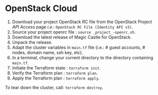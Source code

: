 # OpenStack Cloud

1. Download your project OpenStack RC file from the OpenStack Project _API Access_ page _i.e._: `OpenStack RC File (Identity API v3)`.
2. Source your project openrc file : `source _project_-openrc.sh`.
3. Download the latest release of Magic Castle for OpenStack.
4. Unpack the release.
5. Adapt the cluster variables in `main.tf` file (i.e.: # guest accounts, # nodes, domain name, ssh key, etc).
6. In a terminal, change your current directory to the directory containing `main.tf`.
7. Initiate the Terraform state : `terraform init`.
8. Verify the Terraform plan : `terraform plan`.
9. Apply the Terraform plan : `terraform apply`.

To tear down the cluster, call: `terraform destroy`.